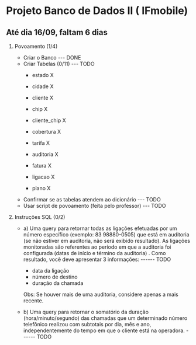 # Projeto Banco de Dados II ( IFmobile)

<h2> Até dia 16/09, faltam 6 dias </h2>

1) Povoamento (1/4)
    - Criar o Banco --- DONE
    - Criar Tabelas (0/11) --- TODO
        - estado       X
        - cidade       X
        - cliente      X
        - chip         X
        - cliente_chip X
        
        - cobertura    X
        - tarifa       X
        - auditoria    X
        - fatura       X
        - ligacao      X
        - plano        X
    - Confirmar se as tabelas atendem ao dicionário --- TODO
    - Usar script de povoamento (feita pelo professor) --- TODO

2) Instruções SQL (0/2)
    - a) Uma query para retornar todas as ligações efetuadas por um número específico (exemplo: 83 98880-0505) que está em auditoria (se não estiver em auditoria, não será exibido         resultado). As ligações monitoradas são referentes ao período em que a auditoria foi configurada (datas de início e término da auditoria) . Como resultado, você deve               apresentar 3 informações: ------ TODO

        - data da ligação
        - número de destino
        - duração da chamada

        Obs: Se houver mais de uma auditoria, considere apenas a mais recente.

    - b) Uma query para retornar o somatório da duração (hora/minuto/segundo) das chamadas que um determinado número telefônico realizou com subtotais por dia, mês e ano,                independentemente do tempo em que o cliente está na operadora. ------ TODO
